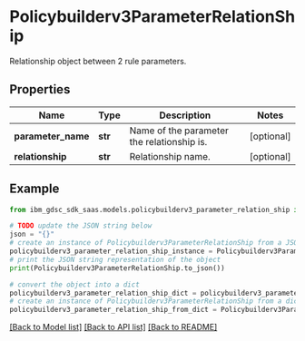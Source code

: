 # Policybuilderv3ParameterRelationShip

Relationship object between 2 rule parameters.

## Properties

Name | Type | Description | Notes
------------ | ------------- | ------------- | -------------
**parameter_name** | **str** | Name of the parameter the relationship is. | [optional] 
**relationship** | **str** | Relationship name. | [optional] 

## Example

```python
from ibm_gdsc_sdk_saas.models.policybuilderv3_parameter_relation_ship import Policybuilderv3ParameterRelationShip

# TODO update the JSON string below
json = "{}"
# create an instance of Policybuilderv3ParameterRelationShip from a JSON string
policybuilderv3_parameter_relation_ship_instance = Policybuilderv3ParameterRelationShip.from_json(json)
# print the JSON string representation of the object
print(Policybuilderv3ParameterRelationShip.to_json())

# convert the object into a dict
policybuilderv3_parameter_relation_ship_dict = policybuilderv3_parameter_relation_ship_instance.to_dict()
# create an instance of Policybuilderv3ParameterRelationShip from a dict
policybuilderv3_parameter_relation_ship_from_dict = Policybuilderv3ParameterRelationShip.from_dict(policybuilderv3_parameter_relation_ship_dict)
```
[[Back to Model list]](../README.md#documentation-for-models) [[Back to API list]](../README.md#documentation-for-api-endpoints) [[Back to README]](../README.md)


